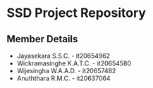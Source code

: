 # SSD Project Repository

## Member Details

- Jayasekara S.S.C. - it20654962
- Wickramasinghe K.A.T.C. - it20654580
- Wijesingha W.A.A.D. - it20657482
- Anuththara R.M.C. - it20637064

